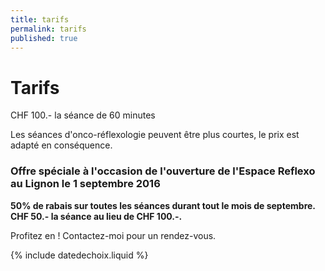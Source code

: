 ```yaml
---
title: tarifs
permalink: tarifs
published: true
---
```


# Tarifs

CHF 100.- la séance de 60 minutes

Les séances d'onco-réflexologie peuvent être plus courtes, le prix est adapté en conséquence.

### Offre spéciale à l'occasion de l'ouverture de l'Espace Reflexo au Lignon le 1 septembre 2016

**50% de rabais sur toutes les séances durant tout le mois de septembre. CHF 50.- la séance au lieu de CHF 100.-.**

Profitez en ! Contactez-moi pour un rendez-vous.

{% include datedechoix.liquid %}

